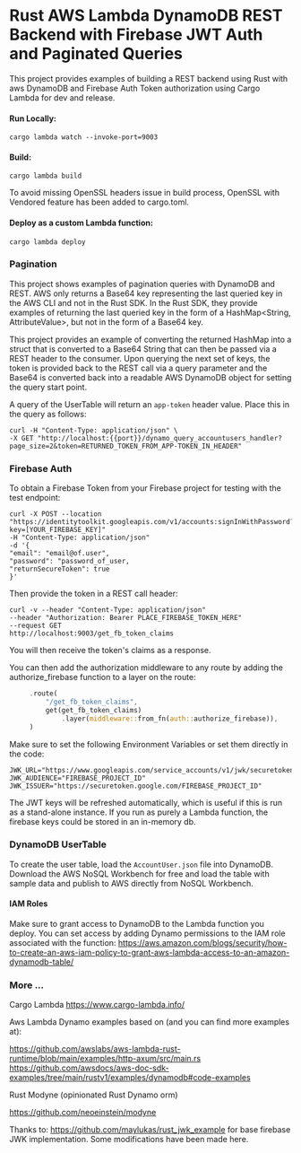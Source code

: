 
# Rust AWS Lambda DynamoDB REST Backend with Firebase JWT Auth and Paginated Queries

This project provides examples of building a REST backend using Rust with aws DynamoDB 
and Firebase Auth Token authorization using Cargo Lambda for dev and release.
            
#### Run Locally:

```cargo lambda watch --invoke-port=9003```


#### Build:

```cargo lambda build```

To avoid missing OpenSSL headers issue in build process, OpenSSL with Vendored feature has been added
to cargo.toml.

#### Deploy as a custom Lambda function:

 ```cargo lambda deploy```

### Pagination

This project shows examples of pagination queries with DynamoDB and REST. AWS only returns
a Base64 key representing the 
last queried key in the AWS CLI and not in the Rust SDK. In the Rust SDK, they provide examples
of returning the last queried key in the form of a HashMap<String, AttributeValue>, but
not in the form of a Base64 key.

This project provides an example of converting the returned HashMap into a struct
that is converted to a Base64 String that can then be passed via a REST header
to the consumer. Upon querying the next set of keys, the token is provided back
to the REST call via a query parameter and the Base64 is converted back into
a readable AWS DynamoDB object for setting the query start point.

A query of the UserTable will return an ```app-token``` header value. Place this in the query as follows: 
```shell
curl -H "Content-Type: application/json" \
-X GET "http://localhost:{{port}}/dynamo_query_accountusers_handler?page_size=2&token=RETURNED_TOKEN_FROM_APP-TOKEN_IN_HEADER"
```

### Firebase Auth

To obtain a Firebase Token from your Firebase project for 
testing with the test endpoint:
```shell
curl -X POST --location "https://identitytoolkit.googleapis.com/v1/accounts:signInWithPassword?key=[YOUR_FIREBASE_KEY]"
-H "Content-Type: application/json"
-d '{
"email": "email@of.user",
"password": "password_of_user,
"returnSecureToken": true
}'
```

Then provide the token in a REST call header:

```shell
curl -v --header "Content-Type: application/json"
--header "Authorization: Bearer PLACE_FIREBASE_TOKEN_HERE"
--request GET
http://localhost:9003/get_fb_token_claims
```

You will then receive the token's claims as a response.


You can then add the authorization middleware to any route by adding
the authorize_firebase function to a layer on the route:
   ```rust
        .route(
            "/get_fb_token_claims",
            get(get_fb_token_claims)
                .layer(middleware::from_fn(auth::authorize_firebase)),
        )
   ```

Make sure to set the following Environment Variables or set them directly in the code:
``` 
JWK_URL="https://www.googleapis.com/service_accounts/v1/jwk/securetoken@system.gserviceaccount.com"
JWK_AUDIENCE="FIREBASE_PROJECT_ID"
JWK_ISSUER="https://securetoken.google.com/FIREBASE_PROJECT_ID"
```
The JWT keys will be refreshed automatically, which is useful if this is run as a stand-alone instance.
If you run as purely a Lambda function, the firebase keys could be stored in an in-memory db.



### DynamoDB UserTable

To create the user table, load the ```AccountUser.json``` file into DynamoDB.
Download the AWS NoSQL Workbench for free and load the table with sample data
and publish to AWS directly from NoSQL Workbench.

#### IAM Roles

Make sure to grant access to DynamoDB to the Lambda function you deploy.
You can set access by adding Dynamo permissions to the IAM role
associated with the function:
https://aws.amazon.com/blogs/security/how-to-create-an-aws-iam-policy-to-grant-aws-lambda-access-to-an-amazon-dynamodb-table/




### More ...

Cargo Lambda  https://www.cargo-lambda.info/
   
Aws Lambda Dynamo examples based on (and you can find more examples at):

   https://github.com/awslabs/aws-lambda-rust-runtime/blob/main/examples/http-axum/src/main.rs
   https://github.com/awsdocs/aws-doc-sdk-examples/tree/main/rustv1/examples/dynamodb#code-examples

Rust Modyne (opinionated Rust Dynamo orm)

https://github.com/neoeinstein/modyne

Thanks to:
https://github.com/maylukas/rust_jwk_example for base firebase JWK implementation. Some modifications have been made here.

